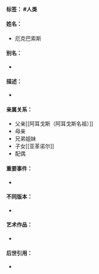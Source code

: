 #### 标签： #人类
#### 姓名：
- 厄克巴索斯
#### 别名：
- 
#### 描述：
- 
#### 亲属关系：
- 父亲[[阿耳戈斯（阿耳戈斯名祖）]]
- 母亲
- 兄弟姐妹
- 子女[[亚革诺尔]]
- 配偶
#### 重要事件：
- 
#### 不同版本：
- 
#### 艺术作品：
- 
#### 后世引用：
- 